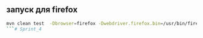 ## запуск для firefox

```bash
mvn clean test  -Dbrowser=firefox -Dwebdriver.firefox.bin=/usr/bin/firefox
```#   S p r i n t _ 4  
 